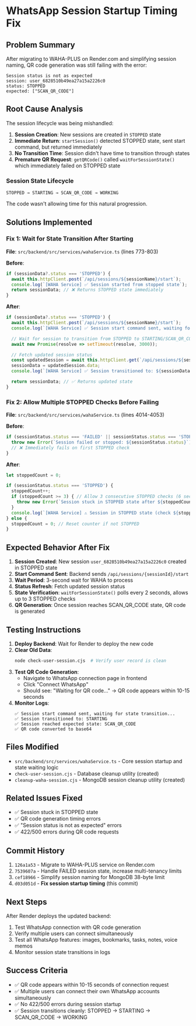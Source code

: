 # WhatsApp Session Startup Timing Fix

## Problem Summary

After migrating to WAHA-PLUS on Render.com and simplifying session naming, QR code generation was still failing with the error:

```
Session status is not as expected
session: user_6828510b49ea27a15a2226c0
status: STOPPED
expected: ["SCAN_QR_CODE"]
```

## Root Cause Analysis

The session lifecycle was being mishandled:

1. **Session Creation**: New sessions are created in `STOPPED` state
2. **Immediate Return**: `startSession()` detected STOPPED state, sent start command, but returned immediately
3. **No Transition Time**: Session didn't have time to transition through states
4. **Premature QR Request**: `getQRCode()` called `waitForSessionState()` which immediately failed on STOPPED state

### Session State Lifecycle
```
STOPPED → STARTING → SCAN_QR_CODE → WORKING
```

The code wasn't allowing time for this natural progression.

## Solutions Implemented

### Fix 1: Wait for State Transition After Starting
**File**: `src/backend/src/services/wahaService.ts` (lines 773-803)

**Before**:
```typescript
if (sessionData?.status === 'STOPPED') {
  await this.httpClient.post(`/api/sessions/${sessionName}/start`);
  console.log(`[WAHA Service] ✅ Session started from stopped state`);
  return sessionData; // ❌ Returns STOPPED state immediately
}
```

**After**:
```typescript
if (sessionData?.status === 'STOPPED') {
  await this.httpClient.post(`/api/sessions/${sessionName}/start`);
  console.log(`[WAHA Service] ✅ Session start command sent, waiting for state transition...`);

  // Wait for session to transition from STOPPED to STARTING/SCAN_QR_CODE/WORKING
  await new Promise(resolve => setTimeout(resolve, 3000));

  // Fetch updated session status
  const updatedSession = await this.httpClient.get(`/api/sessions/${sessionName}`);
  sessionData = updatedSession.data;
  console.log(`[WAHA Service] ✅ Session transitioned to: ${sessionData.status}`);

  return sessionData; // ✅ Returns updated state
}
```

### Fix 2: Allow Multiple STOPPED Checks Before Failing
**File**: `src/backend/src/services/wahaService.ts` (lines 4014-4053)

**Before**:
```typescript
if (sessionStatus.status === 'FAILED' || sessionStatus.status === 'STOPPED') {
  throw new Error(`Session failed or stopped: ${sessionStatus.status}`);
  // ❌ Immediately fails on first STOPPED check
}
```

**After**:
```typescript
let stoppedCount = 0;

if (sessionStatus.status === 'STOPPED') {
  stoppedCount++;
  if (stoppedCount >= 3) { // Allow 3 consecutive STOPPED checks (6 seconds)
    throw new Error(`Session stuck in STOPPED state after ${stoppedCount} checks`);
  }
  console.log(`[WAHA Service] ⚠️ Session in STOPPED state (check ${stoppedCount}/3), waiting for transition...`);
} else {
  stoppedCount = 0; // Reset counter if not STOPPED
}
```

## Expected Behavior After Fix

1. **Session Created**: New session `user_6828510b49ea27a15a2226c0` created in STOPPED state
2. **Start Command Sent**: Backend sends `/api/sessions/{sessionId}/start`
3. **Wait Period**: 3-second wait for WAHA to process
4. **Status Refresh**: Fetch updated session status
5. **State Verification**: `waitForSessionState()` polls every 2 seconds, allows up to 3 STOPPED checks
6. **QR Generation**: Once session reaches SCAN_QR_CODE state, QR code is generated

## Testing Instructions

1. **Deploy Backend**: Wait for Render to deploy the new code
2. **Clear Old Data**:
   ```bash
   node check-user-session.cjs  # Verify user record is clean
   ```
3. **Test QR Code Generation**:
   - Navigate to WhatsApp connection page in frontend
   - Click "Connect WhatsApp"
   - Should see: "Waiting for QR code..." → QR code appears within 10-15 seconds
4. **Monitor Logs**:
   ```
   ✅ Session start command sent, waiting for state transition...
   ✅ Session transitioned to: STARTING
   ✅ Session reached expected state: SCAN_QR_CODE
   ✅ QR code converted to base64
   ```

## Files Modified

- `src/backend/src/services/wahaService.ts` - Core session startup and state waiting logic
- `check-user-session.cjs` - Database cleanup utility (created)
- `cleanup-waha-session.cjs` - MongoDB session cleanup utility (created)

## Related Issues Fixed

- ✅ Session stuck in STOPPED state
- ✅ QR code generation timing errors
- ✅ "Session status is not as expected" errors
- ✅ 422/500 errors during QR code requests

## Commit History

1. `126a1a53` - Migrate to WAHA-PLUS service on Render.com
2. `7539607a` - Handle FAILED session state, increase multi-tenancy limits
3. `cef18966` - Simplify session naming for MongoDB 38-byte limit
4. `d03d051d` - **Fix session startup timing** (this commit)

## Next Steps

After Render deploys the updated backend:
1. Test WhatsApp connection with QR code generation
2. Verify multiple users can connect simultaneously
3. Test all WhatsApp features: images, bookmarks, tasks, notes, voice memos
4. Monitor session state transitions in logs

## Success Criteria

- ✅ QR code appears within 10-15 seconds of connection request
- ✅ Multiple users can connect their own WhatsApp accounts simultaneously
- ✅ No 422/500 errors during session startup
- ✅ Session transitions cleanly: STOPPED → STARTING → SCAN_QR_CODE → WORKING
